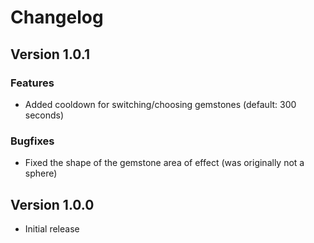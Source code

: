 # Changelog

## Version 1.0.1

### Features
- Added cooldown for switching/choosing gemstones (default: 300 seconds)

### Bugfixes
- Fixed the shape of the gemstone area of effect (was originally not a sphere)

## Version 1.0.0
- Initial release
